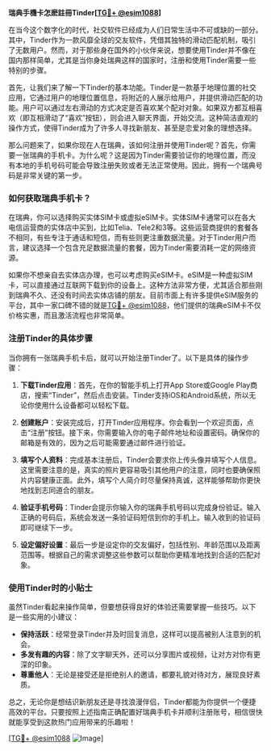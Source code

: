 **瑞典手機卡怎麽註冊Tinder[[TG💪+ @esim1088](https://t.me/s/esim1088)]**

在当今这个数字化的时代，社交软件已经成为人们日常生活中不可或缺的一部分。其中，Tinder作为一款风靡全球的交友软件，凭借其独特的滑动匹配机制，吸引了无数用户。然而，对于那些身在国外的小伙伴来说，想要使用Tinder并不像在国内那样简单，尤其是当你身处瑞典这样的国家时，注册和使用Tinder需要一些特别的步骤。

首先，让我们来了解一下Tinder的基本功能。Tinder是一款基于地理位置的社交应用，它通过用户的地理位置信息，将附近的人展示给用户，并提供滑动匹配的功能。用户可以通过左右滑动的方式决定是否喜欢某个配对对象。如果双方都互相喜欢（即互相滑动了“喜欢”按钮），则会进入聊天界面，开始交流。这种简洁直观的操作方式，使得Tinder成为了许多人寻找新朋友、甚至是恋爱对象的理想选择。

那么问题来了，如果你现在人在瑞典，该如何注册并使用Tinder呢？首先，你需要一张瑞典的手机卡。为什么呢？这是因为Tinder需要验证你的地理位置，而没有本地的手机号码可能会导致注册失败或者无法正常使用。因此，拥有一个瑞典号码是非常关键的第一步。

### 如何获取瑞典手机卡？

在瑞典，你可以选择购买实体SIM卡或虚拟eSIM卡。实体SIM卡通常可以在各大电信运营商的实体店中买到，比如Telia、Tele2和3等。这些运营商提供的套餐各不相同，有些专注于通话和短信，而有些则更注重数据流量。对于Tinder用户而言，建议选择一个包含充足数据流量的套餐，因为Tinder需要消耗一定的网络资源。

如果你不想亲自去实体店办理，也可以考虑购买eSIM卡。eSIM是一种虚拟SIM卡，可以直接通过互联网下载到你的设备上。这种方法非常方便，尤其适合那些刚到瑞典不久、还没有时间去实体店铺的朋友。目前市面上有许多提供eSIM服务的平台，其中一家口碑不错的就是[TG💪+ @esim1088](https://t.me/s/esim1088)，他们提供的瑞典eSIM卡不仅价格实惠，而且激活流程也非常简单。

### 注册Tinder的具体步骤

当你拥有一张瑞典手机卡后，就可以开始注册Tinder了。以下是具体的操作步骤：

1. **下载Tinder应用**：首先，在你的智能手机上打开App Store或Google Play商店，搜索“Tinder”，然后点击安装。Tinder支持iOS和Android系统，所以无论你使用什么设备都可以轻松下载。

2. **创建账户**：安装完成后，打开Tinder应用程序。你会看到一个欢迎页面，点击“注册”按钮。接下来，你需要输入你的电子邮件地址和设置密码。确保你的邮箱是有效的，因为之后可能需要通过邮件进行验证。

3. **填写个人资料**：完成基本注册后，Tinder会要求你上传头像并填写个人信息。这里需要注意的是，真实的照片更容易吸引其他用户的注意，同时也要确保照片内容健康正面。此外，填写个人简介时尽量保持真诚，这样能够帮助你更快地找到志同道合的朋友。

4. **验证手机号码**：Tinder会提示你输入你的瑞典手机号码以完成身份验证。输入正确的号码后，系统会发送一条验证码短信到你的手机上。输入收到的验证码即可继续下一步。

5. **设定偏好设置**：最后一步是设定你的交友偏好，包括性别、年龄范围以及距离范围等。根据自己的需求调整这些参数可以帮助你更精准地找到合适的匹配对象。

### 使用Tinder时的小贴士

虽然Tinder看起来操作简单，但要想获得良好的体验还需要掌握一些技巧。以下是一些实用的小建议：

- **保持活跃**：经常登录Tinder并及时回复消息，这样可以提高被别人注意到的机会。
- **多发有趣的内容**：除了文字聊天外，还可以分享图片或视频，让对方对你有更深的印象。
- **尊重他人**：无论是接受还是拒绝别人的邀请，都要礼貌对待对方，展现良好素质。

总之，无论你是想结识新朋友还是寻找浪漫伴侣，Tinder都能为你提供一个便捷高效的平台。只要按照上述指南正确配置好瑞典手机卡并顺利注册账号，相信很快就能享受到这款热门应用带来的乐趣啦！

[[TG💪+ @esim1088](https://t.me/s/esim1088) ![Image](https://i.postimg.cc/4NQfJmqS/Snipaste-2025-05-13-00-14-12.png)]